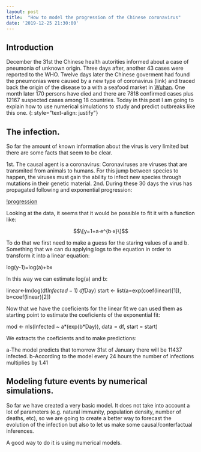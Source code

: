 ```yaml
---
layout: post
title:  "How to model the progression of the Chinese coronavirus"
date: '2019-12-25 21:30:00'
---
```


## Introduction
December the 31st the Chinese health autorities informed about a case of pneumonia of unknown origin. Three days after, another 43 cases were reported to the WHO. Twelve days later the Chinese goverment had found the pneumonias were caused by a new type of coronavirus (link) and traced back the origin of the disease to a with a seafood market in [Wuhan]().
One month later 170 persons have died and there are 7818 confirmed cases plus 12167 suspected cases among 18 countries.
Today in this post I am going to explain how to use numerical simulations to study and predict outbreaks like this one.
{: style="text-align: justify"}

## The infection.
So far the amount of known information about the virus is very limited but there are some facts that seem to be clear.

1st. The causal agent is a coronavirus: Coronaviruses are viruses that are transmited from animals to humans. For this jump between species to happen, the viruses must gain the ability to infect new species through mutations in their genetic material. 
2nd. During these 30 days the virus has propagated following and exponential progression:

[!progression]()

Looking at the data, it seems that it would be possible to fit it with a function like:

$$\[y=1+a·e^{b·x}\]$$

To do that we first need to make a guess for the staring values of a and b. Something that we can du applying logs to the equation in order to transform it into a linear equation:

log(y-1)=log(a)+bx

In this way we can estimate log(a) and b:

linear<-lm(log(df$Infected-1)~df$Day)
start <- list(a=exp(coef(linear)[1]), b=coef(linear)[2])

Now that we have the coeficients for the linear fit we can used them as starting point to estimate the coeficients of the exponential fit:

mod <- nls(Infected ~ a*(exp(b*Day)), data = df, start = start)

We extracts the coeficients and to make predictions:

a-The model predicts that tomorrow 31st of January there will be 11437 infected. 
b-According to the model every 24 hours the number of infections multiplies by 1.41

## Modeling future events by numerical simulations.

So far we have created a very basic model. It does not take into account a lot of parameters (e.g. natural immunity, population density, number of deaths, etc), so we are going to create a better way to forecast the evolution of the infection but also to let us make some causal/conterfactual inferences.

A good way to do it is using numerical models.

